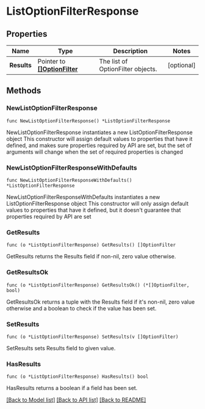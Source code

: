 # ListOptionFilterResponse

## Properties

Name | Type | Description | Notes
------------ | ------------- | ------------- | -------------
**Results** | Pointer to [**[]OptionFilter**](OptionFilter.md) | The list of OptionFilter objects. | [optional] 

## Methods

### NewListOptionFilterResponse

`func NewListOptionFilterResponse() *ListOptionFilterResponse`

NewListOptionFilterResponse instantiates a new ListOptionFilterResponse object
This constructor will assign default values to properties that have it defined,
and makes sure properties required by API are set, but the set of arguments
will change when the set of required properties is changed

### NewListOptionFilterResponseWithDefaults

`func NewListOptionFilterResponseWithDefaults() *ListOptionFilterResponse`

NewListOptionFilterResponseWithDefaults instantiates a new ListOptionFilterResponse object
This constructor will only assign default values to properties that have it defined,
but it doesn't guarantee that properties required by API are set

### GetResults

`func (o *ListOptionFilterResponse) GetResults() []OptionFilter`

GetResults returns the Results field if non-nil, zero value otherwise.

### GetResultsOk

`func (o *ListOptionFilterResponse) GetResultsOk() (*[]OptionFilter, bool)`

GetResultsOk returns a tuple with the Results field if it's non-nil, zero value otherwise
and a boolean to check if the value has been set.

### SetResults

`func (o *ListOptionFilterResponse) SetResults(v []OptionFilter)`

SetResults sets Results field to given value.

### HasResults

`func (o *ListOptionFilterResponse) HasResults() bool`

HasResults returns a boolean if a field has been set.


[[Back to Model list]](../README.md#documentation-for-models) [[Back to API list]](../README.md#documentation-for-api-endpoints) [[Back to README]](../README.md)


